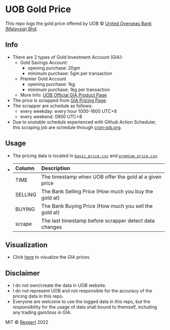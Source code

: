 # UOB Gold Price
This repo logs the gold price offered by UOB © [United Overseas Bank (Malaysia) Bhd](https://www.uob.com.my/). 

## Info
- There are 2 types of Gold Investment Account (GIA):
  - Gold Savings Account:
    - opening purchase: 20gm
    - minimum purchase: 5gm per transaction
  - Premier Gold Account
    - opening purchase: 1kg 
    - minimum purchase: 1kg per transaction
  - More Info: [UOB Official GIA Product Page](https://www.uob.com.my/corporate/gmim/gmim-pga.page)
- The price is scrapped from [GIA Pricing Page](https://www.uob.com.my/online-rates/gold-prices.page).
- The scrapper are schedule as follows:
  - every weekday: every hour 1000-1600 UTC+8
  - every weekend: 0900 UTC+8
- Due to unstable schedule experienced with Github Action Scheduler, this scraping job are schedule through [cron-job.org](https://cron-job.org).

## Usage
- The pricing data is located in [`basic_price.csv`](data/basic_price.csv) and [`premium_price.csv`](data/premium_price.csv)
- |Column |Description                                           |
  |:------|:-----------------------------------------------------|
  |TIME   |The timestamp when UOB offer the gold at a given price|
  |SELLING|The Bank Selling Price (How much you buy the gold at) |
  |BUYING |The Bank Buying Price (How much you sell the gold at) |
  |scrape |The last timestamp before scrapper detect data changes|

## Visualization
- Click [here](https://rexpert.github.io/uob_gold_price/visualization.html) to visualize the GIA prices. 

## Disclaimer
- I do not own/create the data in UOB website.
- I do not represent UOB and not responsible for the accuracy of the pricing data in this repo. 
- Everyone are welcome to use the logged data in this repo, but the responsibility for the usage of data shall bound to themself, including any trading gain/loss in GIA. 

MIT &copy; [Rexpert](https://github.com/Rexpert) 2022
